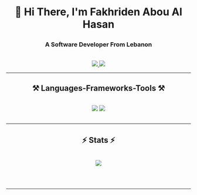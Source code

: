 <h1 align="center">

👋 Hi There, I'm Fakhriden Abou Al Hasan
</h1>

<h3 align="center">A Software Developer From Lebanon</h3>


<br/>


<div align="center"> 
  <a href="mailto:fakhriden.1002@gmail.com">
    <img src="https://img.shields.io/badge/Gmail-333333?style=for-the-badge&logo=gmail&logoColor=red" />
  </a>
  <a href="https://www.linkedin.com/in/fakhriden-abolhasan/" target="_blank">
    <img src="https://img.shields.io/badge/LinkedIn-0077B5?style=for-the-badge&logo=linkedin&logoColor=white" target="_blank" />
  </a>
  
</div>

 <hr/>
 
<h2 align="center">⚒️ Languages-Frameworks-Tools ⚒️</h2>
<br/>
<div align="center">
    <img src="https://skillicons.dev/icons?i=flutter,flask,html,css,vscode,github,bash,figma,git,latex" />
    <img src="https://skillicons.dev/icons?i=cpp,cs,dotnet,nodejs,python,dart,javascript,typescript,php,java,mysql" /><br>
</div>

<br/>
<hr/>

<h2 align="center">⚡ Stats ⚡</h2>
<br>
<div align=center>
  <a href="http://www.github.com/Fakhrilden"><img src="https://github-readme-streak-stats.herokuapp.com/?user=Fakhrilden&stroke=ffffff&background=1c1917&ring=0891b2&fire=0891b2&currStreakNum=ffffff&currStreakLabel=0891b2&sideNums=ffffff&sideLabels=ffffff&dates=ffffff&hide_border=true" /></a>
</div>

<br/><br/>

<hr/>
